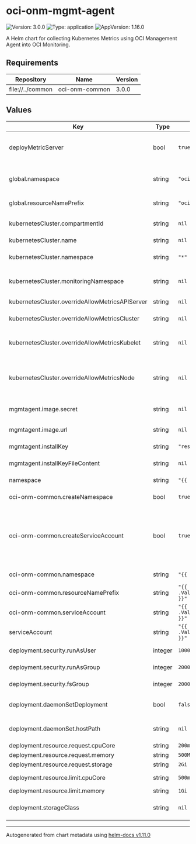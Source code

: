 # oci-onm-mgmt-agent

![Version: 3.0.0](https://img.shields.io/badge/Version-3.0.0-informational?style=flat-square) ![Type: application](https://img.shields.io/badge/Type-application-informational?style=flat-square) ![AppVersion: 1.16.0](https://img.shields.io/badge/AppVersion-1.16.0-informational?style=flat-square)

A Helm chart for collecting Kubernetes Metrics using OCI Management Agent into OCI Monitoring.

## Requirements

| Repository | Name | Version |
|------------|------|---------|
| file://../common | oci-onm-common | 3.0.0 |

## Values

| Key | Type | Default | Description |
|-----|------|---------|-------------|
| deployMetricServer | bool | `true` | By default, metric server will be deployed and used by Management Agent to collect metrics. You can set this to false if you already have metric server installed on your cluster |
| global.namespace | string | `"oci-onm"` | Kubernetes Namespace in which the resources to be created. Set oci-kubernetes-monitoring-common:createNamespace set to true, if the namespace doesn't exist. |
| global.resourceNamePrefix | string | `"oci-onm"` | Prefix to be attached to resources created through this chart. Not all resources may have this prefix. |
| kubernetesCluster.compartmentId | string | `nil` | OCI Compartment Id to push Kubernetes Monitoring metrics. If not specified default is same as Agent compartment |
| kubernetesCluster.name | string | `nil` | Kubernetes cluster name |
| kubernetesCluster.namespace | string | `"*"` | Kubernetes cluster namespace(s) to monitor. This can be a comma-separated list of namespaces or '*' to monitor all the namespaces |
| kubernetesCluster.monitoringNamespace | string | `nil` | OCI namespace to push Kubernetes Monitoring metrics. If not specified then it will pushed to 'mgmtagent_kubernetes_metrics' |
| kubernetesCluster.overrideAllowMetricsAPIServer | string | `nil` | Provide the specific list of comma separated metric names for agent computed metrics to be collected. |
| kubernetesCluster.overrideAllowMetricsCluster | string | `nil` | Provide the specific list of comma separated metric names for agent computed metrics to be collected |
| kubernetesCluster.overrideAllowMetricsKubelet | string | `nil` | Provide the specific list of comma separated metric names for Kubelet (/api/v1/nodes/<node_name>/proxy/metrics) metrics to be collected |
| kubernetesCluster.overrideAllowMetricsNode | string | `nil` | Provide the specific list of comma separated metric names for Node (/api/v1/nodes/<node_name>/proxy/metrics/resource, /api/v1/nodes/<node_name>/proxy/metrics/cadvisor) metrics to be collected |
| mgmtagent.image.secret | string | `nil` | Image secrets to use for pulling container image (base64 encoded content of ~/.docker/config.json file) |
| mgmtagent.image.url | string | `nil` | Replace this value with actual docker image URL for Management Agent |
| mgmtagent.installKey | string | `"resources/input.rsp"` | Copy the downloaded Management Agent Install Key file under root helm directory as resources/input.rsp |
| mgmtagent.installKeyFileContent | string | `nil` | Provide the base64 encoded content of the Management Agent Install Key file |
| namespace | string | `"{{ .Values.global.namespace }}"` | Kubernetes namespace to create and install this helm chart in |
| oci-onm-common.createNamespace | bool | `true` | If createNamespace is set to true, it tries to create the namespace defined in 'namespace' variable. |
| oci-onm-common.createServiceAccount | bool | `true` | By default, a cluster role, cluster role binding and serviceaccount will be created for the monitoring pods to be able to (readonly) access various objects within the cluster, to support collection of various telemetry data. You may set this to false and provide your own serviceaccount (in the parent chart(s)) which has the necessary cluster role(s) binded to it. Refer, README for the cluster role definition and other details. |
| oci-onm-common.namespace | string | `"{{ .Values.global.namespace }}"` | Kubernetes Namespace in which the serviceaccount to be created. |
| oci-onm-common.resourceNamePrefix | string | `"{{ .Values.global.resourceNamePrefix }}"` | Prefix to be attached to resources created through this chart. Not all resources may have this prefix. |
| oci-onm-common.serviceAccount | string | `"{{ .Values.global.resourceNamePrefix }}"` | Name of the Kubernetes ServiceAccount |
| serviceAccount | string | `"{{ .Values.global.resourceNamePrefix }}"` | Name of the Kubernetes ServiceAccount |
| deployment.security.runAsUser | integer | `1000` | Processes in the Container will use the specified user ID |
| deployment.security.runAsGroup | integer | `2000` | Processes in the Container will use the specified group ID |
| deployment.security.fsGroup | integer | `2000` | Files created in the Container will use the specified group ID |
| deployment.daemonSetDeployment | bool | `false` | Set the daemonset deployment to true, to deploy additional agents, to distribute the node metrics collection |
| deployment.daemonSet.hostPath | string | `nil` |  The host path to store data, if Agent is deployed as DaemonSet. Agent should have read-write access to it |
| deployment.resource.request.cpuCore | string | `200m` | Minimum CPU cores(millicore) for each agent instance |
| deployment.resource.request.memory | string | `500Mi` | Minimum memory(mebibytes) for each agent instance |
| deployment.resource.request.storage | string | `2Gi` | Minimum storage(gibibyte) for StatefulSet's PVC |
| deployment.resource.limit.cpuCore | string | `500m` | Maximum CPU cores(millicore) for each agent instance |
| deployment.resource.limit.memory | string | `1Gi` | Maximum memory(gibibyte) for each agent instance |
| deployment.storageClass | string | `nil` | The storage class for StatefulSet's PVC. If not provided then the Cluster's default storage class will be used |

----------------------------------------------
Autogenerated from chart metadata using [helm-docs v1.11.0](https://github.com/norwoodj/helm-docs/releases/v1.11.0)
